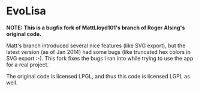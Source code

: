 
EvoLisa
=======

**NOTE: This is a bugfix fork of MattLloyd101's branch of Roger Alsing's original code.**

Matt's branch introduced several nice features (like SVG export), but the latest version (as of Jan 2014) had some bugs (like truncated hex colors in SVG export :-).
This fork fixes the bugs I ran into while trying to use the app for a real project.

The original code is licensed LPGL, and thus this code is licensed LGPL as well.
